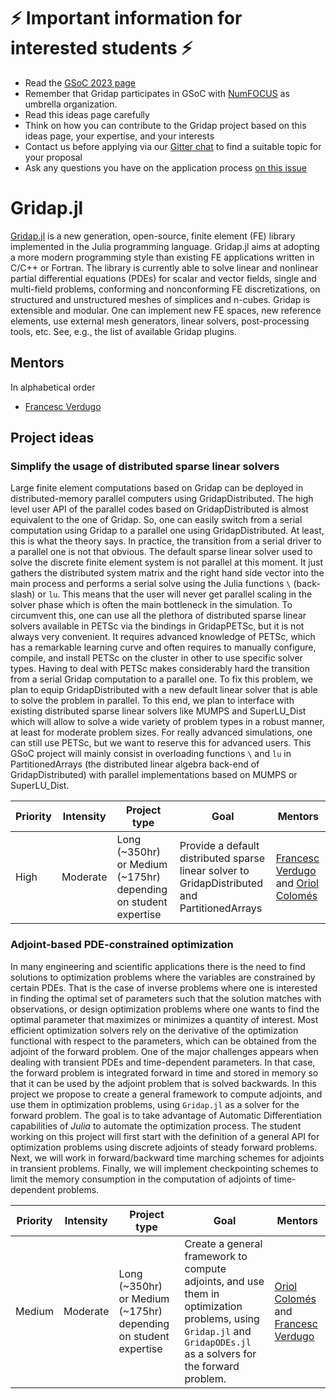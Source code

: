 # ⚡ Important information for interested students  ⚡
- Read the [GSoC 2023 page](https://summerofcode.withgoogle.com/)
- Remember that Gridap participates in GSoC with [NumFOCUS](https://numfocus.org/) as umbrella organization.
- Read this ideas page carefully
- Think on how you can contribute to the Gridap project based on this ideas page, your expertise, and your interests
- Contact us before applying via our [Gitter chat](https://gitter.im/Gridap-jl/community) to find a suitable topic for your proposal
- Ask any questions you have on the application process [on this issue](https://github.com/gridap/GSoC/issues/10)

# Gridap.jl

[Gridap.jl](https://github.com/gridap/Gridap.jl) is a new generation, open-source, finite element (FE) library implemented in the Julia programming language. Gridap.jl aims at adopting a more modern programming style than existing FE applications written in C/C++ or Fortran.  The library is currently able to solve linear and nonlinear partial differential equations (PDEs) for scalar and vector fields, single and multi-field problems, conforming and nonconforming FE discretizations, on structured and unstructured meshes of simplices and n-cubes. Gridap is extensible and modular. One can implement new FE spaces, new reference elements, use external mesh generators, linear solvers, post-processing tools, etc. See, e.g., the list of available Gridap plugins.


## Mentors

In alphabetical order
- [Francesc Verdugo](https://github.com/fverdugo)

## Project ideas

### Simplify the usage of distributed sparse linear solvers

Large finite element computations based on Gridap can be deployed in distributed-memory parallel computers using GridapDistributed. The high level user API of the parallel codes based on GridapDistributed is almost equivalent to the one of Gridap. So, one can easily switch from a serial computation using Gridap to a parallel one using GridapDistributed. At least, this is what the theory says. In practice, the transition from a serial driver to a parallel one is not that obvious. The default sparse linear solver used to solve the discrete finite element system is not parallel at this moment. It just gathers the distributed system matrix and the right hand side vector into the main process and performs a serial solve using the Julia functions `\` (back-slash) or `lu`. This means that the user will never get parallel scaling in the solver phase which is often the main bottleneck in the simulation. To circumvent this, one can use all the plethora of distributed sparse linear solvers available in PETSc via the bindings in GridapPETSc, but it is not always very convenient. It requires advanced knowledge of PETSc, which has a remarkable learning curve and often requires to manually configure, compile, and install PETSc on the cluster in other to use specific solver types. Having to deal with PETSc makes considerably hard the transition from a serial Gridap computation to a parallel one. To fix this problem, we plan to equip GridapDistributed with a new default linear solver that is able to solve the problem in parallel. To this end, we plan to interface with existing distributed sparse linear solvers like MUMPS and SuperLU_Dist which will allow to solve a wide variety of problem types in a robust manner, at least for moderate problem sizes. For really advanced simulations, one can still use PETSc, but we want to reserve this for advanced users. This GSoC project will mainly consist in overloading functions `\` and `lu` in PartitionedArrays (the distributed linear algebra back-end of GridapDistributed) with parallel implementations based on MUMPS or SuperLU_Dist.

| **Priority** | **Intensity** | **Project type** | **Goal**  | **Mentors** |
| ------------ | ------------- | ---------------- | --------- | ----------- |
|  High  | Moderate | Long (~350hr) or Medium (~175hr) depending on student expertise | Provide a default distributed sparse linear solver to GridapDistributed and PartitionedArrays | [Francesc Verdugo](https://github.com/fverdugo) and [Oriol Colomés](https://github.com/oriolcg)

### Adjoint-based PDE-constrained optimization

In many engineering and scientific applications there is the need to find solutions to optimization problems where the variables are constrained by certain PDEs. That is the case of inverse problems where one is interested in finding the optimal set of parameters such that the solution matches with observations, or design optimization problems where one wants to find the optimal parameter that maximizes or minimizes a quantity of interest. Most efficient optimization solvers rely on the derivative of the optimization functional with respect to the parameters, which can be obtained from the adjoint of the forward problem. One of the major challenges appears when dealing with transient PDEs and time-dependent parameters. In that case, the forward problem is integrated forward in time and stored in memory so that it can be used by the adjoint problem that is solved backwards. In this project we propose to create a general framework to compute adjoints, and use them in optimization problems, using `Gridap.jl` as a solver for the forward problem. The goal is to take advantage of Automatic Differentiation capabilities of *Julia* to automate the optimization process. The student working on this project will first start with the definition of a general API for optimization problems using discrete adjoints of steady forward problems. Next, we will work in forward/backward time marching schemes for adjoints in transient problems. Finally, we will implement checkpointing schemes to limit the memory consumption in the computation of adjoints of time-dependent problems.

| **Priority** | **Intensity** | **Project type** | **Goal**  | **Mentors** |
| ------------ | ------------- | ---------------- | --------- | ----------- |
|  Medium  | Moderate | Long (~350hr) or Medium (~175hr) depending on student expertise | Create a general framework to compute adjoints, and use them in optimization problems, using `Gridap.jl` and `GridapODEs.jl` as a solvers for the forward problem. | [Oriol Colomés](https://github.com/oriolcg) and [Francesc Verdugo](https://github.com/fverdugo)



